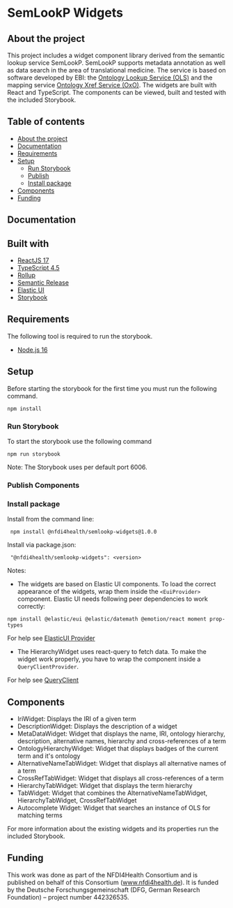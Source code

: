 # SemLookP Widgets



## About the project

This project includes a widget component library derived from the semantic lookup service SemLookP.
SemLookP supports metadata annotation as well as data search in the area of translational medicine. 
The service is based on software developed by EBI: the [Ontology Lookup Service (OLS)](https://www.ebi.ac.uk/ols/index) and the mapping service [Ontology Xref Service (OxO)](https://www.ebi.ac.uk/spot/oxo/). 
The widgets are built with React and TypeScript. The components can be viewed, built and tested with the included Storybook.

## Table of contents
* [About the project](#about-the-project)
* [Documentation](#documentation)
* [Requirements](#requirements)
* [Setup](#setup)
  * [Run Storybook](#run-storybook)
  * [Publish](#publish-components)
  * [Install package](#install-package)
* [Components](#components)
* [Funding](#funding)

## Documentation


## Built with

- [ReactJS 17](https://reactjs.org/blog/2020/10/20/react-v17.html)
- [TypeScript 4.5](https://www.typescriptlang.org/docs/handbook/release-notes/typescript-4-5.html)
- [Rollup](https://rollupjs.org)
- [Semantic Release](https://github.com/semantic-release/semantic-release)
- [Elastic UI](https://elastic.github.io/eui/#/)
- [Storybook](https://storybook.js.org/)

## Requirements
The following tool is required to run the storybook.

- [Node.js 16](https://joshtronic.com/2021/05/09/how-to-install-nodejs-16-on-ubuntu-2004-lts/)

## Setup

Before starting the storybook for the first time you must run the following command.
```
npm install
```

### Run Storybook

To start the storybook use the following command

```
npm run storybook
```
Note: The Storybook uses per default port 6006.

### Publish Components


### Install package

Install from the command line:
```
 npm install @nfdi4health/semlookp-widgets@1.0.0 
```
Install via package.json:
```
 "@nfdi4health/semlookp-widgets": <version>
```

Notes:

- The widgets are based on Elastic UI components. To load the correct appearance of the widgets, wrap them inside the
  `<EuiProvider>` component. Elastic UI needs following peer dependencies to work correctly:

```
npm install @elastic/eui @elastic/datemath @emotion/react moment prop-types
```
For help see [ElasticUI Provider](https://elastic.github.io/eui/#/utilities/provider)

- The HierarchyWidget uses react-query to fetch data. To make the widget work properly, you have to wrap the component inside a `QueryClientProvider`.

For help see [QueryClient](https://tanstack.com/query/v4/docs/reference/QueryClient?from=reactQueryV3&original=https://react-query-v3.tanstack.com/reference/QueryClient)

## Components

- IriWidget: Displays the IRI of a given term
- DescriptionWidget: Displays the description of a widget
- MetaDataWidget: Widget that displays the name, IRI, ontology hierarchy, description, alternative names, hierarchy and cross-references of a term
- OntologyHierarchyWidget: Widget that displays badges of the current term and it's ontology
- AlternativeNameTabWidget: Widget that displays all alternative names of a term
- CrossRefTabWidget: Widget that displays all cross-references of a term
- HierarchyTabWidget: Widget that displays the term hierarchy
- TabWidget: Widget that combines the AlternativeNameTabWidget, HierarchyTabWidget, CrossRefTabWidget
- Autocomplete Widget: Widget that searches an instance of OLS for matching terms

For more information about the existing widgets and its properties run the included Storybook.

## Funding

This work was done as part of the NFDI4Health Consortium and is published on behalf of this Consortium (www.nfdi4health.de). 
It is funded by the Deutsche Forschungsgemeinschaft (DFG, German Research Foundation) – project number 442326535.